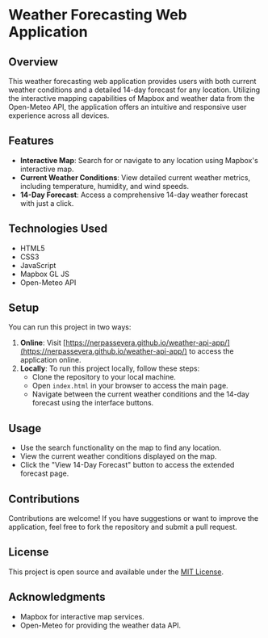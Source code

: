 # Weather Forecasting Web Application

## Overview
This weather forecasting web application provides users with both current weather conditions and a detailed 14-day forecast for any location. Utilizing the interactive mapping capabilities of Mapbox and weather data from the Open-Meteo API, the application offers an intuitive and responsive user experience across all devices.

## Features
- **Interactive Map**: Search for or navigate to any location using Mapbox's interactive map.
- **Current Weather Conditions**: View detailed current weather metrics, including temperature, humidity, and wind speeds.
- **14-Day Forecast**: Access a comprehensive 14-day weather forecast with just a click.


## Technologies Used
- HTML5
- CSS3
- JavaScript
- Mapbox GL JS
- Open-Meteo API

## Setup
You can run this project in two ways:
1. **Online**: Visit [https://nerpassevera.github.io/weather-api-app/](https://nerpassevera.github.io/weather-api-app/) to access the application online.
2. **Locally**: To run this project locally, follow these steps:
   - Clone the repository to your local machine.
   - Open `index.html` in your browser to access the main page.
   - Navigate between the current weather conditions and the 14-day forecast using the interface buttons.


## Usage
- Use the search functionality on the map to find any location.
- View the current weather conditions displayed on the map.
- Click the "View 14-Day Forecast" button to access the extended forecast page.

## Contributions
Contributions are welcome! If you have suggestions or want to improve the application, feel free to fork the repository and submit a pull request.

## License
This project is open source and available under the [MIT License](LICENSE).

## Acknowledgments
- Mapbox for interactive map services.
- Open-Meteo for providing the weather data API.
